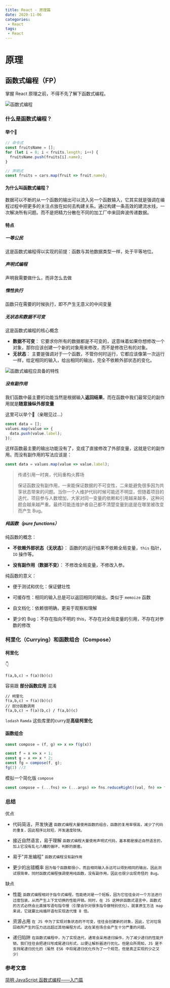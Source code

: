```yaml
---
title: React - 原理篇
date: 2020-11-06
categories:
 - React
tags:
 - React
---
```


# 原理

## 函数式编程（FP）

掌握 React 原理之前，不得不先了解下函数式编程。

![函数式编程](https://p9-juejin.byteimg.com/tos-cn-i-k3u1fbpfcp/8e314b125aa6451b978bbf4fdc1dd58b~tplv-k3u1fbpfcp-zoom-1.image)

### 什么是函数式编程？

#### 举个🌰

```js
// 命令式
const fruitsName = [];
for (let i = 0; i < fruits.length; i++) {
  fruitsName.push(fruits[i].name);
}

// 声明式
const fruits = cars.map(fruit => fruit.name);
```

#### 为什么叫函数式编程？

数据可以不断的从一个函数的输出可以流入另一个函数输入，它其实就是强调在编程过程中把更多的关注点放在如何去构建关系。通过构建一条高效的建流水线，一次解决所有问题。而不是把精力分散在不同的加工厂中来回奔波传递数据。

#### 特点

##### 一等公民

这是函数式编程得以实现的前提：函数与其他数据类型一样，处于平等地位。

##### 声明式编程

声明我需要做什么，而非怎么去做

##### 惰性执行

函数只在需要的时候执行，即不产生无意义的中间变量

##### 无状态和数据不可变

这是函数式编程的核心概念

* **数据不可变**： 它要求你所有的数据都是不可变的，这意味着如果你想修改一个对象，那你应该创建一个新的对象用来修改，而不是修改已有的对象。
* **无状态**： 主要是强调对于一个函数，不管你何时运行，它都应该像第一次运行一样，给定相同的输入，给出相同的输出，完全不依赖外部状态的变化。

![函数式编程应具备的特性](https://user-gold-cdn.xitu.io/2019/9/5/16d00f438daa6474?imageView2/0/w/1280/h/960/format/webp/ignore-error/1)

##### 没有副作用

我们函数中最主要的功能当然是根据输入**返回结果**，而在函数中我们最常见的副作用就是**随意操纵外部变量**

这里可以举个🌰（亲眼见过...）

```js
const data = [];
values.map(value => {
  data.push(value.label);
});
```

这样函数最主要的输出功能没有了，变成了直接修改了外部变量，这就是它的副作用。而没有副作用的写法应该是：

```js
const data = values.map(value => value.label);
```

> 传递引用一时爽，代码重构火葬场
> 
> 保证函数没有副作用，一来能保证数据的不可变性，二来能避免很多因为共享状态带来的问题。当你一个人维护代码时候可能还不明显，但随着项目的迭代，项目参与人数增加，大家对同一变量的依赖和引用越来越多，这种问题会越来越严重。最终可能连维护者自己都不清楚变量到底是在哪里被改变而产生 Bug。
  
##### 纯函数（pure functions）

纯函数的概念：

* **不依赖外部状态（无状态）**： 函数的的运行结果不依赖全局变量，`this` 指针，`IO` 操作等。

* **没有副作用（数据不变）**： 不修改全局变量，不修改入参。

纯函数的意义：

* 便于测试和优化：保证健壮性

* 可缓存性：相同的输入总是可以返回相同的输出。类似于 `memoize` 函数

* 自文档化：依赖很明确，更易于观察和理解

* 更少的 Bug：不存在指向不明的 this，不存在对全局变量的引用，不存在对参数的修改

### 柯里化（Currying）和函数组合（Compose）

#### 柯里化 

👇

`
f(a,b,c) → f(a)(b)(c)
`

容易跟 **部分函数应用** 混淆

```
// 柯里化
f(a,b,c) → f(a)(b)(c)
// 部分函数调用
f(a,b,c) → f(a)(b,c) / f(a,b)(c)
```

`lodash` `Ramda` 这些库里的curry是**高级柯里化**

#### 函数组合

```js
const compose = (f, g) => x => f(g(x))

const f = x => x + 1;
const g = x => x * 2;
const fg = compose(f, g);
fg(1) //3
```

模拟一个简化版 `compose`

```js
const compose = (...fns) => (...args) => fns.reduceRight((val, fn) => fn.apply(null, [].concat(val)), args);
```
### 总结

优点

* 代码简洁，开发快速
`
函数式编程大量使用函数的组合，函数的复用率很高，减少了代码的重复，因此程序比较短，开发速度较快。
`

* 接近自然语言，易于理解
`
函数式编程大量使用声明式代码，基本都是接近自然语言的，加上它没有乱七八糟的循环，判断的嵌套。
`
* 易于"并发编程"
`
函数式编程没有副作用
`

* 更少的出错概率
`
因为每个函数都很小，而且相同输入永远可以得到相同的输出，因此测试很简单，同时函数式编程强调使用纯函数，没有副作用，因此也很少出现奇怪的 Bug。
`

缺点

* 性能
`
函数式编程相对于指令式编程，性能绝对是一个短板，因为它往往会对一个方法进行过度包装，从而产生上下文切换的性能开销。同时，在 JS 这种非函数式语言中，函数式的方式必然会比直接写语句指令慢（引擎会针对很多指令做特别优化）。就拿原生方法 map 来说，它就要比纯循环语句实现迭代慢 8 倍。
`

* 资源占用
`
在 JS 中为了实现对象状态的不可变，往往会创建新的对象，因此，它对垃圾回收所产生的压力远远超过其他编程方式。这在某些场合会产生十分严重的问题。
`

* 递归陷阱
`
在函数式编程中，为了实现迭代，通常会采用递归操作，为了减少递归的性能开销，我们往往会把递归写成尾递归形式，以便让解析器进行优化。但是众所周知，JS 是不支持尾递归优化的（虽然 ES6 中将尾递归优化作为了一个规范，但是真正实现的少之又少）
`

### 参考文章

[简明 JavaScript 函数式编程——入门篇](https://juejin.im/post/6844903936378273799#heading-0)
